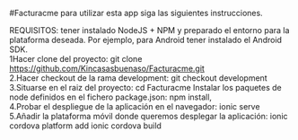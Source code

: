 
#Facturacme para utilizar esta app  siga las siguientes  instrucciones.  

REQUISITOS: tener instalado NodeJS + NPM y preparado el entorno para la plataforma deseada. Por ejemplo, para Android tener instalado el Android SDK.  
1Hacer clone del proyecto: git clone https://github.com/Kincasasbuenaso/Facturacme.git  
2.Hacer checkout de la rama development: git checkout development 
3.Situarse en el raiz del proyecto: cd Facturacme  Instalar los paquetes de node definidos en el fichero package.json: npm install,  
4.Probar el despliegue de la aplicación en el navegador: ionic serve  
5.Añadir la plataforma móvil donde queremos desplegar la aplicación: 
	ionic cordova platform add <platform>
	ionic cordova build <platform>
